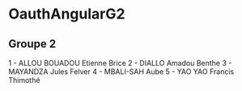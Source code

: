 # OauthAngularG2

## Groupe 2
1 - ALLOU BOUADOU Etienne Brice
2 - DIALLO Amadou Benthe
3 - MAYANDZA Jules Felver 
4 - MBALI-SAH Aube 
5 - YAO YAO Francis Thimothé 

